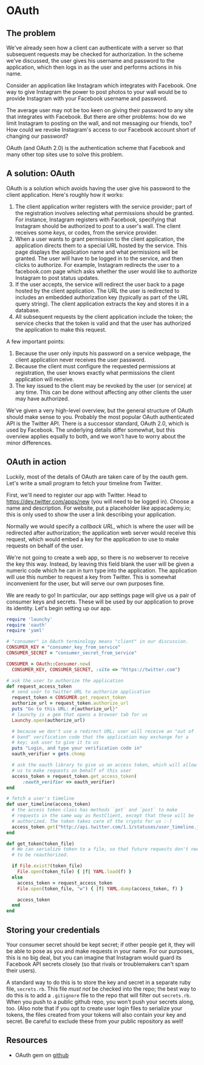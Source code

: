 # OAuth

## The problem
We've already seen how a client can authenticate with a server so that
subsequent requests may be checked for authorization. In the scheme
we've discussed, the user gives his username and password to the
application, which then logs in as the user and performs actions in
his name.

Consider an application like Instagram which integrates with
Facebook. One way to give Instagram the power to post photos to your
wall would be to provide Instagram with your Facebook username and
password.

The average user may not be too keen on giving their password to any
site that integrates with Facebook. But there are other problems: how
do we limit Instagram to posting on the wall, and not messaging our
friends, too? How could we revoke Instagram's access to our Facebook
account short of changing our password?

OAuth (and OAuth 2.0) is the authentication scheme that Facebook and many other top sites use to solve this problem.

## A solution: OAuth

OAuth is a solution which avoids having the user give his password to
the client application. Here's roughly how it works:

1. The client application writer registers with the service provider;
   part of the registration involves selecting what permissions should
   be granted. For instance, Instagram registers with Facebook,
   specifying that Instagram should be authorized to post to a user's
   wall. The client receives some *keys*, or codes, from the service
   provider.
2. When a user wants to grant permission to the client application,
   the application directs them to a special URL hosted by the
   service. This page displays the application name and what
   permissions will be granted. The user will have to be logged in to
   the service, and then clicks to authorize. For example,
   Instagram redirects the user to a facebook.com page which asks
   whether the user would like to authorize Instagram to post status
   updates.
3. If the user accepts, the service will redirect the user back to a
   page hosted by the client application. The URL the user is
   redirected to includes an embedded authorization key (typically as
   part of the URL query string). The client application extracts the
   key and stores it in a database.
4. All subsequent requests by the client application include the
   token; the service checks that the token is valid and that the user
   has authorized the application to make this request.

A few important points:

1. Because the user only inputs his password on a service webpage, the
   client application never receives the user password.
2. Because the client must configure the requested permissions at
   registration, the user knows exactly what permissions the client
   application will receive.
3. The key issued to the client may be revoked by the user (or
   service) at any time. This can be done without affecting any other
   clients the user may have authorized.

We've given a very high-level overview, but the general structure of
OAuth should make sense to you. Probably the most popular OAuth
authenticated API is the Twitter API. There is a successor standard,
OAuth 2.0, which is used by Facebook. The underlying details differ
somewhat, but this overview applies equally to both, and we won't have
to worry about the minor differences.

## OAuth in action

Luckily, most of the details of OAuth are taken care of by the oauth
gem. Let's write a small program to fetch your timeline from Twitter.

First, we'll need to register our app with Twitter. Head to
https://dev.twitter.com/apps/new (you will need to be logged
in). Choose a name and description. For website, put a placeholder
like appacademy.io; this is only used to show the user a link
describing your application.

Normally we would specify a *callback URL*, which is where the user
will be redirected after authorization; the application web server
would receive this request, which would embed a key for the
application to use to make requests on behalf of the user.

We're not going to create a web app, so there is no webserver to
receive the key this way. Instead, by leaving this field blank the
user will be given a numeric code which he can in turn type into the
application. The application will use this number to request a key
from Twitter. This is somewhat inconvenient for the user, but will
serve our own purposes fine.

We are ready to go! In particular, our app settings page will give us
a pair of consumer keys and secrets. These will be used by our
application to prove its identity. Let's begin setting up our app.

```ruby
require 'launchy'
require 'oauth'
require 'yaml'

# "consumer" in OAuth terminology means "client" in our discussion.
CONSUMER_KEY = "consumer_key_from_service"
CONSUMER_SECRET = "consumer_secret_from_service"

CONSUMER = OAuth::Consumer.new(
  CONSUMER_KEY, CONSUMER_SECRET, :site => "https://twitter.com")

# ask the user to authorize the application
def request_access_token
  # send user to twitter URL to authorize application
  request_token = CONSUMER.get_request_token
  authorize_url = request_token.authorize_url
  puts "Go to this URL: #{authorize_url}"
  # launchy is a gem that opens a browser tab for us
  Launchy.open(authorize_url)

  # because we don't use a redirect URL; user will receive an "out of
  # band" verification code that the application may exchange for a
  # key; ask user to give it to us
  puts "Login, and type your verification code in"
  oauth_verifier = gets.chomp

  # ask the oauth library to give us an access token, which will allow
  # us to make requests on behalf of this user
  access_token = request_token.get_access_token(
      :oauth_verifier => oauth_verifier)
end

# fetch a user's timeline
def user_timeline(access_token)
  # the access token class has methods `get` and `post` to make
  # requests in the same way as RestClient, except that these will be
  # authorized. The token takes care of the crypto for us :-)
  access_token.get("http://api.twitter.com/1.1/statuses/user_timeline.json").body
end

def get_token(token_file)
  # We can serialize token to a file, so that future requests don't need
  # to be reauthorized.

  if File.exist?(token_file)
    File.open(token_file) { |f| YAML.load(f) }
  else
    access_token = request_access_token
    File.open(token_file, "w") { |f| YAML.dump(access_token, f) }

    access_token
  end
end
```

## Storing your credentials

Your consumer secret should be kept secret; if other people get it,
they will be able to pose as you and make requests in your name. For
our purposes, this is no big deal, but you can imagine that Instagram
would guard its Facebook API secrets closely (so that rivals or
troublemakers can't spam their users).

A standard way to do this is to store the key and secret in a separate
ruby file, `secrets.rb`. This file *must not* be checked into the
repo; the best way to do this is to add a `.gitignore` file to the
repo that will filter out `secrets.rb`. When you push to a public
github repo, you won't push your secrets along, too. (Also note that 
if you opt to create user login files to serialize your tokens, the files
created from your tokens will also contain your key and secret. Be
careful to exclude these from your public repository as well!

## Resources

* OAuth gem on [github][oauth-ruby-github]

[oauth-ruby-github]: https://github.com/oauth/oauth-ruby
